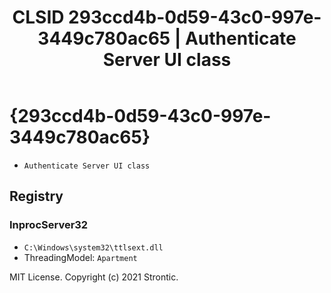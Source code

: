 ﻿---
title: "CLSID 293ccd4b-0d59-43c0-997e-3449c780ac65 | Authenticate Server UI class"
excerpt: What is COM-Object CLSID 293ccd4b-0d59-43c0-997e-3449c780ac65?
---

# {293ccd4b-0d59-43c0-997e-3449c780ac65}

* `Authenticate Server UI class`

## Registry


### InprocServer32

* `C:\Windows\system32\ttlsext.dll`
* ThreadingModel: `Apartment`

MIT License. Copyright (c) 2021 Strontic.


